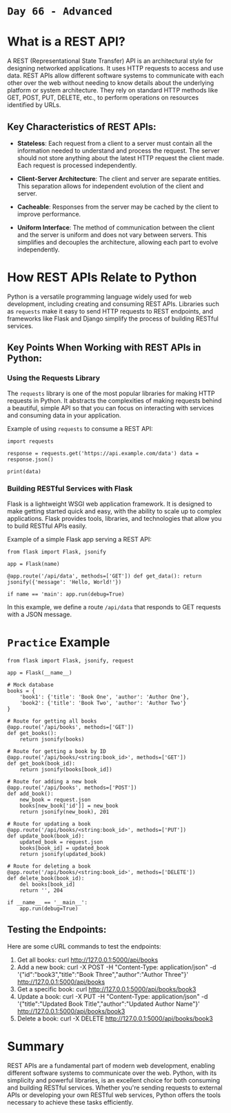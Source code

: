 # `Day 66 - Advanced`

# What is a REST API?

A REST (Representational State Transfer) API is an architectural style for designing networked applications. It uses HTTP requests to access and use data. REST APIs allow different software systems to communicate with each other over the web without needing to know details about the underlying platform or system architecture. They rely on standard HTTP methods like GET, POST, PUT, DELETE, etc., to perform operations on resources identified by URLs.

## Key Characteristics of REST APIs:

- **Stateless**: Each request from a client to a server must contain all the information needed to understand and process the request. The server should not store anything about the latest HTTP request the client made. Each request is processed independently.

- **Client-Server Architecture**: The client and server are separate entities. This separation allows for independent evolution of the client and server.

- **Cacheable**: Responses from the server may be cached by the client to improve performance.

- **Uniform Interface**: The method of communication between the client and the server is uniform and does not vary between servers. This simplifies and decouples the architecture, allowing each part to evolve independently.

# How REST APIs Relate to Python

Python is a versatile programming language widely used for web development, including creating and consuming REST APIs. Libraries such as `requests` make it easy to send HTTP requests to REST endpoints, and frameworks like Flask and Django simplify the process of building RESTful services.

## Key Points When Working with REST APIs in Python:

### Using the Requests Library

The `requests` library is one of the most popular libraries for making HTTP requests in Python. It abstracts the complexities of making requests behind a beautiful, simple API so that you can focus on interacting with services and consuming data in your application.

Example of using `requests` to consume a REST API:

```
import requests

response = requests.get('https://api.example.com/data') data = response.json()

print(data)
```


### Building RESTful Services with Flask

Flask is a lightweight WSGI web application framework. It is designed to make getting started quick and easy, with the ability to scale up to complex applications. Flask provides tools, libraries, and technologies that allow you to build RESTful APIs easily.

Example of a simple Flask app serving a REST API:

```
from flask import Flask, jsonify

app = Flask(name)

@app.route('/api/data', methods=['GET']) def get_data(): return jsonify({'message': 'Hello, World!'})

if name == 'main': app.run(debug=True)
```

In this example, we define a route `/api/data` that responds to GET requests with a JSON message.

# `Practice` Example

```
from flask import Flask, jsonify, request

app = Flask(__name__)

# Mock database
books = {
    'book1': {'title': 'Book One', 'author': 'Author One'},
    'book2': {'title': 'Book Two', 'author': 'Author Two'}
}

# Route for getting all books
@app.route('/api/books', methods=['GET'])
def get_books():
    return jsonify(books)

# Route for getting a book by ID
@app.route('/api/books/<string:book_id>', methods=['GET'])
def get_book(book_id):
    return jsonify(books[book_id])

# Route for adding a new book
@app.route('/api/books', methods=['POST'])
def add_book():
    new_book = request.json
    books[new_book['id']] = new_book
    return jsonify(new_book), 201

# Route for updating a book
@app.route('/api/books/<string:book_id>', methods=['PUT'])
def update_book(book_id):
    updated_book = request.json
    books[book_id] = updated_book
    return jsonify(updated_book)

# Route for deleting a book
@app.route('/api/books/<string:book_id>', methods=['DELETE'])
def delete_book(book_id):
    del books[book_id]
    return '', 204

if __name__ == '__main__':
    app.run(debug=True)

```

## Testing the Endpoints:
Here are some cURL commands to test the endpoints:

1. Get all books: curl http://127.0.0.1:5000/api/books
2. Add a new book: curl -X POST -H "Content-Type: application/json" -d '{"id":"book3","title":"Book Three","author":"Author Three"}' http://127.0.0.1:5000/api/books
3. Get a specific book: curl http://127.0.0.1:5000/api/books/book3
4. Update a book: curl -X PUT -H "Content-Type: application/json" -d '{"title":"Updated Book Title","author":"Updated Author Name"}' http://127.0.0.1:5000/api/books/book3
5. Delete a book: curl -X DELETE http://127.0.0.1:5000/api/books/book3

# Summary

REST APIs are a fundamental part of modern web development, enabling different software systems to communicate over the web. Python, with its simplicity and powerful libraries, is an excellent choice for both consuming and building RESTful services. Whether you're sending requests to external APIs or developing your own RESTful web services, Python offers the tools necessary to achieve these tasks efficiently.


